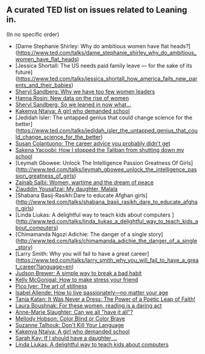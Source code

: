 ## A curated TED list on issues related to Leaning in.
(In no specific order)

* [Dame Stephanie Shirley: Why do ambitious women have flat heads?]
(https://www.ted.com/talks/dame_stephanie_shirley_why_do_ambitious_women_have_flat_heads)
* [Jessica Shortall: The US needs paid family leave — for the sake of its future] 
(https://www.ted.com/talks/jessica_shortall_how_america_fails_new_parents_and_their_babies)
* [Sheryl Sandberg: Why we have too few women leaders](https://www.ted.com/talks/sheryl_sandberg_why_we_have_too_few_women_leaders)
* [Hanna Rosin: New data on the rise of women](https://www.ted.com/talks/hanna_rosin_new_data_on_the_rise_of_women)
* [Sheryl Sandberg: So we leaned in now what...](https://www.ted.com/talks/sheryl_sandberg_so_we_leaned_in_now_what)
* [Kakenya Ntaiya: A girl who demanded school](https://www.ted.com/talks/kakenya_ntaiya_a_girl_who_demanded_school)
* [Jedidah Isler: The untapped genius that could change science for the better]
(https://www.ted.com/talks/jedidah_isler_the_untapped_genius_that_could_change_science_for_the_better)
* [Susan Colantuono: The career advice you probably didn’t get](https://www.ted.com/talks/susan_colantuono_the_career_advice_you_probably_didn_t_get)
* [Sakena Yacoobi: How I stopped the Taliban from shutting down my school](https://www.ted.com/talks/sakena_yacoobi_how_i_stopped_the_taliban_from_shutting_down_my_school#t-5765)
* [Leymah Gbowee: Unlock The Intelligence Passion Greatness Of Girls]
(http://www.ted.com/talks/leymah_gbowee_unlock_the_intelligence_passion_greatness_of_girls)
* [Zainab Salbi: Women, wartime and the dream of peace](http://www.ted.com/talks/zainab_salbi)
* [Ziauddin Yousafzai: My daughter, Malala](http://www.ted.com/talks/ziauddin_yousafzai_my_daughter_malala)
* [Shabana Basij-Rasikh:Dare to educate Afghan girls]
(http://www.ted.com/talks/shabana_basij_rasikh_dare_to_educate_afghan_girls) 
* [Linda Liukas: A delightful way to teach kids about computers ] (http://www.ted.com/talks/linda_liukas_a_delightful_way_to_teach_kids_about_computers)
* [Chimamanda Ngozi Adichie: The danger of a single story] (http://www.ted.com/talks/chimamanda_adichie_the_danger_of_a_single_story)
* [Larry Smith: Why you will fail to have a great career] (https://www.ted.com/talks/larry_smith_why_you_will_fail_to_have_a_great_career?language=en)
* [Judson Brewer: A simple way to break a bad habit](https://www.ted.com/talks/judson_brewer_a_simple_way_to_break_a_bad_habit)
* [Kelly McGonigal: How to make stress your friend](https://www.ted.com/talks/kelly_mcgonigal_how_to_make_stress_your_friend)
* [Pico Iyer: The art of stillness](https://www.ted.com/talks/pico_iyer_the_art_of_stillness)
* [Isabel Allende: How to live passionately—no matter your age](http://www.ted.com/talks/isabelle_allende_how_to_live_passionately_no_matter_your_age)
* [Tania Katan: It Was Never a Dress: The Power of a Poetic Leap of Faith!](http://tedxtalks.ted.com/video/It-Was-Never-a-Dress-The-Power)
* [Laura Boushnak: For these women, reading is a daring act](http://www.ted.com/talks/laura_boushnak_for_these_women_reading_is_a_daring_act?utm_campaign=social&utm_medium=referral&utm_source=facebook.com&utm_content=talk&utm_term=global-social%20issues)
* [Anne-Marie Slaughter: Can we all "have it all"?](https://www.ted.com/talks/anne_marie_slaughter_can_we_all_have_it_all?language=en)
* [Mellody Hobson: Color Blind or Color Brave](https://www.ted.com/talks/mellody_hobson_color_blind_or_color_brave?language=en)
* [Suzanne Talhouk: Don't Kill Your Language](https://www.ted.com/talks/suzanne_talhouk_don_t_kill_your_language?language=en)
* [Kakenya Ntaiya: A girl who demanded school](https://www.ted.com/talks/kakenya_ntaiya_a_girl_who_demanded_school?language=en)
* [Sarah Kay: If I should have a daughter ...](https://www.ted.com/talks/sarah_kay_if_i_should_have_a_daughter?language=en)
* [Linda Liukas: A delightful way to teach kids about computers](https://www.ted.com/talks/linda_liukas_a_delightful_way_to_teach_kids_about_computers?language=en)

